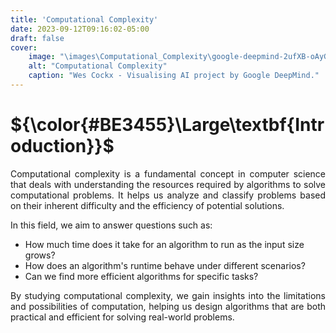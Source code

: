 ```yaml
---
title: 'Computational Complexity'
date: 2023-09-12T09:16:02-05:00
draft: false
cover:
    image: "\images\Computational_Complexity\google-deepmind-2ufXB-oAyG0-unsplash.jpg"
    alt: "Computational Complexity"
    caption: "Wes Cockx - Visualising AI project by Google DeepMind."
---
```


# ${\color{#BE3455}\Large\textbf{Introduction}}$

<p align="justify"> Computational complexity is a fundamental concept in computer science that deals with understanding the resources required by algorithms to solve computational problems. It helps us analyze and classify problems based on their inherent difficulty and the efficiency of potential solutions.</p>

In this field, we aim to answer questions such as:
- How much time does it take for an algorithm to run as the input size grows?
- How does an algorithm's runtime behave under different scenarios?
- Can we find more efficient algorithms for specific tasks?

<p align="justify"> By studying computational complexity, we gain insights into the limitations and possibilities of computation, helping us design algorithms that are both practical and efficient for solving real-world problems.</p>
